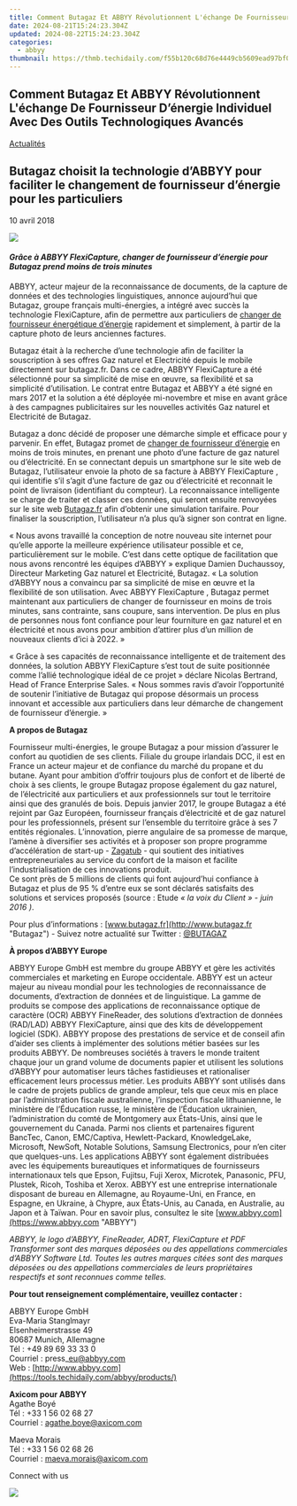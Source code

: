 ```yaml
---
title: Comment Butagaz Et ABBYY Révolutionnent L'échange De Fournisseur D’énergie Individuel Avec Des Outils Technologiques Avancés
date: 2024-08-21T15:24:23.304Z
updated: 2024-08-22T15:24:23.304Z
categories:
  - abbyy
thumbnail: https://thmb.techidaily.com/f55b120c68d76e4449cb5609ead97bf0a2f306573825bcc3d502f312c1d75f0b.png
---
```


## Comment Butagaz Et ABBYY Révolutionnent L'échange De Fournisseur D’énergie Individuel Avec Des Outils Technologiques Avancés

[Actualités](https://tools.techidaily.com/abbyy/products/)

## Butagaz choisit la technologie d’ABBYY pour faciliter le changement de fournisseur d’énergie pour les particuliers

10 avril 2018

![](https://content.abbyy.com/-/media/project/abbyy/abbyy/branchtemplates/shutterstock_1272462163_1296-x-729.jpg?h=729&iar=0&w=1296)

#### _Grâce à ABBYY FlexiCapture, changer de fournisseur d’énergie pour Butagaz prend moins de trois minutes_

[](https://tools.techidaily.com/abbyy/products/)ABBYY, acteur majeur de la reconnaissance de documents, de la capture de données et des technologies linguistiques, annonce aujourd’hui que Butagaz, groupe français multi-énergies, a intégré avec succès la technologie FlexiCapture, afin de permettre aux particuliers de [changer de fournisseur énergétique d’énergie](https://www.butagaz.fr/fournisseur-gaz-electricite "Butagaz") rapidement et simplement, à partir de la capture photo de leurs anciennes factures.

Butagaz était à la recherche d’une technologie afin de faciliter la souscription à ses offres Gaz naturel et Electricité depuis le mobile directement sur butagaz.fr. Dans ce cadre, ABBYY FlexiCapture a été sélectionné pour sa simplicité de mise en œuvre, sa flexibilité et sa simplicité d’utilisation. Le contrat entre Butagaz et ABBYY a été signé en mars 2017 et la solution a été déployée mi-novembre et mise en avant grâce à des campagnes publicitaires sur les nouvelles activités Gaz naturel et Electricité de Butagaz.

Butagaz a donc décidé de proposer une démarche simple et efficace pour y parvenir. En effet, Butagaz promet de [changer de fournisseur d’énergie](https://www.butagaz.fr/fournisseur-gaz-electricite/gaz-electricite-moins-cher "Butagaz") en moins de trois minutes, en prenant une photo d’une facture de gaz naturel ou d’électricité. En se connectant depuis un smartphone sur le site web de Butagaz, l’utilisateur envoie la photo de sa facture à ABBYY FlexiCapture , qui identifie s’il s’agit d’une facture de gaz ou d’électricité et reconnait le point de livraison (identifiant du compteur). La reconnaissance intelligente se charge de traiter et classer ces données, qui seront ensuite renvoyées sur le site web [Butagaz.fr](http://www.butagaz.fr "Butagaz") afin d’obtenir une simulation tarifaire. Pour finaliser la souscription, l’utilisateur n’a plus qu’à signer son contrat en ligne.

« Nous avons travaillé la conception de notre nouveau site internet pour qu’elle apporte la meilleure expérience utilisateur possible et ce, particulièrement sur le mobile. C’est dans cette optique de facilitation que nous avons rencontré les équipes d’ABBYY » explique Damien Duchaussoy, Directeur Marketing Gaz naturel et Electricité, Butagaz. « La solution d’ABBYY nous a convaincu par sa simplicité de mise en œuvre et la flexibilité de son utilisation. Avec ABBYY FlexiCapture , Butagaz permet maintenant aux particuliers de changer de fournisseur en moins de trois minutes, sans contrainte, sans coupure, sans intervention. De plus en plus de personnes nous font confiance pour leur fourniture en gaz naturel et en électricité et nous avons pour ambition d’attirer plus d’un million de nouveaux clients d’ici à 2022\. »

« Grâce à ses capacités de reconnaissance intelligente et de traitement des données, la solution ABBYY FlexiCapture s’est tout de suite positionnée comme l’allié technologique idéal de ce projet » déclare Nicolas Bertrand, Head of France Enterprise Sales. « Nous sommes ravis d’avoir l’opportunité de soutenir l’initiative de Butagaz qui propose désormais un process innovant et accessible aux particuliers dans leur démarche de changement de fournisseur d’énergie. »

  
**A propos de Butagaz**

Fournisseur multi-énergies, le groupe Butagaz a pour mission d’assurer le confort au quotidien de ses clients. Filiale du groupe irlandais DCC, il est en France un acteur majeur et de confiance du marché du propane et du butane. Ayant pour ambition d’offrir toujours plus de confort et de liberté de choix à ses clients, le groupe Butagaz propose également du gaz naturel, de l’électricité aux particuliers et aux professionnels sur tout le territoire ainsi que des granulés de bois. Depuis janvier 2017, le groupe Butagaz a été rejoint par Gaz Européen, fournisseur français d’électricité et de gaz naturel pour les professionnels, présent sur l’ensemble du territoire grâce à ses 7 entités régionales. L’innovation, pierre angulaire de sa promesse de marque, l’amène à diversifier ses activités et à proposer son propre programme d’accélération de start-up - [Zagatub](http://www.zagatub.fr "Zagatub") \- qui soutient des initiatives entrepreneuriales au service du confort de la maison et facilite l’industrialisation de ces innovations produit.   
Ce sont près de 5 millions de clients qui font aujourd’hui confiance à Butagaz et plus de 95 % d’entre eux se sont déclarés satisfaits des solutions et services proposés (source : Etude _«_ _la voix du Client » - juin 2016_ _)_.

Pour plus d’informations : [www.butagaz.fr](http://www.butagaz.fr "Butagaz") \- Suivez notre actualité sur Twitter : [@BUTAGAZ](https://twitter.com/Butagaz "Butagaz Twitter")

  
**À propos d’ABBYY Europe**

ABBYY Europe GmbH est membre du groupe ABBYY et gère les activités commerciales et marketing en Europe occidentale. ABBYY est un acteur majeur au niveau mondial pour les technologies de reconnaissance de documents, d’extraction de données et de linguistique. La gamme de produits se compose des applications de reconnaissance optique de caractère (OCR) ABBYY FineReader, des solutions d’extraction de données (RAD/LAD) ABBYY FlexiCapture, ainsi que des kits de développement logiciel (SDK). ABBYY propose des prestations de service et de conseil afin d’aider ses clients à implémenter des solutions métier basées sur les produits ABBYY. De nombreuses sociétés à travers le monde traitent chaque jour un grand volume de documents papier et utilisent les solutions d’ABBYY pour automatiser leurs tâches fastidieuses et rationaliser efficacement leurs processus métier. Les produits ABBYY sont utilisés dans le cadre de projets publics de grande ampleur, tels que ceux mis en place par l’administration fiscale australienne, l’inspection fiscale lithuanienne, le ministère de l’Éducation russe, le ministère de l’Éducation ukrainien, l’administration du comté de Montgomery aux États-Unis, ainsi que le gouvernement du Canada. Parmi nos clients et partenaires figurent BancTec, Canon, EMC/Captiva, Hewlett-Packard, KnowledgeLake, Microsoft, NewSoft, Notable Solutions, Samsung Electronics, pour n’en citer que quelques-uns. Les applications ABBYY sont également distribuées avec les équipements bureautiques et informatiques de fournisseurs internationaux tels que Epson, Fujitsu, Fuji Xerox, Microtek, Panasonic, PFU, Plustek, Ricoh, Toshiba et Xerox. ABBYY est une entreprise internationale disposant de bureau en Allemagne, au Royaume-Uni, en France, en Espagne, en Ukraine, à Chypre, aux États-Unis, au Canada, en Australie, au Japon et à Taïwan. Pour en savoir plus, consultez le site [www.abbyy.com](https://www.abbyy.com "ABBYY")

_ABBYY, le logo d’ABBYY, FineReader, ADRT, FlexiCapture et PDF Transformer sont des marques déposées ou des appellations commerciales d’ABBYY Software Ltd. Toutes les autres marques citées sont des marques déposées ou des appellations commerciales de leurs propriétaires respectifs et sont reconnues comme telles._ 

  
**Pour tout renseignement complémentaire, veuillez contacter :**

  
ABBYY Europe GmbH  
Eva-Maria Stanglmayr  
Elsenheimerstrasse 49  
80687 Munich, Allemagne  
Tél : +49 89 69 33 33 0  
Courriel : press\_eu@abbyy.com  
Web : [http://www.abbyy.com](https://tools.techidaily.com/abbyy/products/)

**Axicom pour ABBYY**  
Agathe Boyé  
Tél : +33 1 56 02 68 27  
Courriel : [agathe.boye@axicom.com](https://tools.techidaily.com/abbyy/products/)

Maeva Morais  
Tél : +33 1 56 02 68 26  
Courriel : [maeva.morais@axicom.com](https://tools.techidaily.com/abbyy/products/)  
  
Connect with us

<ins class="adsbygoogle"
     style="display:block"
     data-ad-format="autorelaxed"
     data-ad-client="ca-pub-7571918770474297"
     data-ad-slot="1223367746"></ins>



<ins class="adsbygoogle"
     style="display:block"
     data-ad-client="ca-pub-7571918770474297"
     data-ad-slot="8358498916"
     data-ad-format="auto"
     data-full-width-responsive="true"></ins>

<!-- affiliate ads begin -->
<a href="https://shop.mondly.com/affiliate.php?ACCOUNT=ATISTUDI&AFFILIATE=108875&PATH=https%3A%2F%2Fwww.mondly.com%3FAFFILIATE%3D108875%26RESOURCE%3D%2BGeneral%2B970x90%2B"><img src="https://secure.avangate.com/images/merchant/69c418c33ec2e1a4267fa9bb77fa1428/general-970x90.gif" border="0"></a>
<!-- affiliate ads end -->